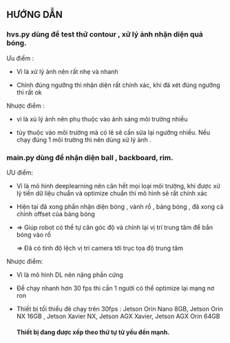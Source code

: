 <h2>HƯỚNG DẪN</h2>

<h3>hvs.py dùng để test thử contour , xử lý ảnh nhận diện quả bóng. </h3>

Ưu điểm : 

- Vì là xử lý ảnh nên rất nhẹ và nhanh

- Chỉnh đúng ngưỡng thì nhận diện rất chính xác, khi đã xét đúng ngưỡng thì rất ok

Nhược điểm :

- vì là xủ lý ảnh nên phụ thuộc vào ánh sáng môi trường nhiều

- tùy thuộc vào môi trường mà có lẽ sẽ cần sửa lại ngưỡng nhiều. Nếu chạy đúng 1 môi trường thì nên dùng xử lý ảnh .


<h3>main.py dùng để nhận diện ball , backboard, rim. </h3>

ƯU điểm:

- Vì là mô hình deeplearning nên cân hết mọi loại môi trường, khi được xử lý tiền dữ liệu chuẩn và optimize chuẩn thì mô hình sẽ rất chính xác

- Hiện tại đã xong phần nhận diện bóng , vành rổ , bảng bóng , đã xong cả chỉnh offset của bảng bóng
- 
  => Giúp robot có thể tự căn góc độ và chỉnh lại vị trí trung tâm để bắn bóng vào rổ
  
  => Đã có tính độ lệch vị trí camera tới trục tọa độ trung tâm
  
Nhược điểm:

- Vì là mô hình DL nên nặng phần cứng

- Để chạy nhanh hơn 30 fps thì cần 1 người có thể optimize lại mạng nơ ron

- Thiết bị tối thiểu đẻ chạy trên 30fps : Jetson Orin Nano 8GB, Jetson Orin NX 16GB , Jetson Xavier NX, Jetson AGX Xavier, Jetson AGX Orin 64GB

  <h4>Thiết bị đang được xếp theo thứ tự từ yếu đến mạnh.</h4>

  

